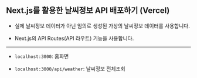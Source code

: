 ## Next.js를 활용한 날씨정보 API 배포하기 (Vercel)

- 실제 날씨정보 데이터가 아닌 임의로 생성된 가상의 날씨정보 데이터를 사용합니다.

- Next.js의 API Routes(API 라우트) 기능을 사용합니다.

---

- `localhost:3000`: 홈화면

- `localhost:3000/api/weather`: 날씨정보 전체조회
